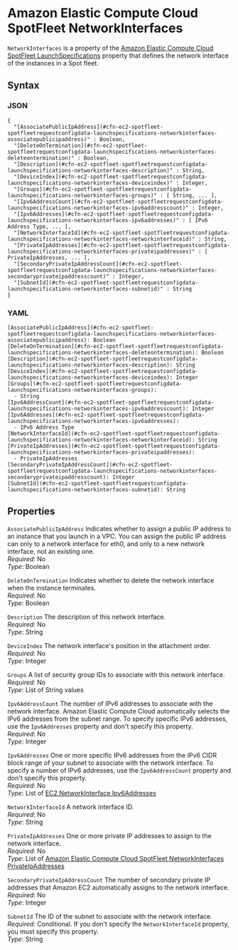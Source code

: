 # Amazon Elastic Compute Cloud SpotFleet NetworkInterfaces<a name="aws-properties-ec2-spotfleet-spotfleetrequestconfigdata-launchspecifications-networkinterfaces"></a>

`NetworkInterfaces` is a property of the [Amazon Elastic Compute Cloud SpotFleet LaunchSpecifications](aws-properties-ec2-spotfleet-spotfleetrequestconfigdata-launchspecifications.md) property that defines the network interface of the instances in a Spot fleet\.

## Syntax<a name="w4ab1c21c14d880b5"></a>

### JSON<a name="aws-properties-ec2-spotfleet-spotfleetrequestconfigdata-launchspecifications-networkinterfaces-syntax.json"></a>

```
{
  "[AssociatePublicIpAddress](#cfn-ec2-spotfleet-spotfleetrequestconfigdata-launchspecifications-networkinterfaces-associatepublicipaddress)" : Boolean,
  "[DeleteOnTermination](#cfn-ec2-spotfleet-spotfleetrequestconfigdata-launchspecifications-networkinterfaces-deleteontermination)" : Boolean,
  "[Description](#cfn-ec2-spotfleet-spotfleetrequestconfigdata-launchspecifications-networkinterfaces-description)" : String,
  "[DeviceIndex](#cfn-ec2-spotfleet-spotfleetrequestconfigdata-launchspecifications-networkinterfaces-deviceindex)" : Integer,
  "[Groups](#cfn-ec2-spotfleet-spotfleetrequestconfigdata-launchspecifications-networkinterfaces-groups)" : [ String, ... ],
  "[Ipv6AddressCount](#cfn-ec2-spotfleet-spotfleetrequestconfigdata-launchspecifications-networkinterfaces-ipv6addresscount)" : Integer,
  "[Ipv6Addresses](#cfn-ec2-spotfleet-spotfleetrequestconfigdata-launchspecifications-networkinterfaces-ipv6addresses)" : [ IPv6 Address Type, ... ],
  "[NetworkInterfaceId](#cfn-ec2-spotfleet-spotfleetrequestconfigdata-launchspecifications-networkinterfaces-networkinterfaceid)" : String,
  "[PrivateIpAddresses](#cfn-ec2-spotfleet-spotfleetrequestconfigdata-launchspecifications-networkinterfaces-privateipaddresses)" : [ PrivateIpAddresses, ... ],
  "[SecondaryPrivateIpAddressCount](#cfn-ec2-spotfleet-spotfleetrequestconfigdata-launchspecifications-networkinterfaces-secondaryprivateipaddresscount)" : Integer,
  "[SubnetId](#cfn-ec2-spotfleet-spotfleetrequestconfigdata-launchspecifications-networkinterfaces-subnetid)" : String
}
```

### YAML<a name="aws-properties-ec2-spotfleet-spotfleetrequestconfigdata-launchspecifications-networkinterfaces-syntax.yaml"></a>

```
[AssociatePublicIpAddress](#cfn-ec2-spotfleet-spotfleetrequestconfigdata-launchspecifications-networkinterfaces-associatepublicipaddress): Boolean
[DeleteOnTermination](#cfn-ec2-spotfleet-spotfleetrequestconfigdata-launchspecifications-networkinterfaces-deleteontermination): Boolean
[Description](#cfn-ec2-spotfleet-spotfleetrequestconfigdata-launchspecifications-networkinterfaces-description): String
[DeviceIndex](#cfn-ec2-spotfleet-spotfleetrequestconfigdata-launchspecifications-networkinterfaces-deviceindex): Integer
[Groups](#cfn-ec2-spotfleet-spotfleetrequestconfigdata-launchspecifications-networkinterfaces-groups):
  - String
[Ipv6AddressCount](#cfn-ec2-spotfleet-spotfleetrequestconfigdata-launchspecifications-networkinterfaces-ipv6addresscount): Integer
[Ipv6Addresses](#cfn-ec2-spotfleet-spotfleetrequestconfigdata-launchspecifications-networkinterfaces-ipv6addresses):
  - IPv6 Address Type
[NetworkInterfaceId](#cfn-ec2-spotfleet-spotfleetrequestconfigdata-launchspecifications-networkinterfaces-networkinterfaceid): String
[PrivateIpAddresses](#cfn-ec2-spotfleet-spotfleetrequestconfigdata-launchspecifications-networkinterfaces-privateipaddresses):
  - PrivateIpAddresses
[SecondaryPrivateIpAddressCount](#cfn-ec2-spotfleet-spotfleetrequestconfigdata-launchspecifications-networkinterfaces-secondaryprivateipaddresscount): Integer
[SubnetId](#cfn-ec2-spotfleet-spotfleetrequestconfigdata-launchspecifications-networkinterfaces-subnetid): String
```

## Properties<a name="w4ab1c21c14d880b7"></a>

`AssociatePublicIpAddress`  <a name="cfn-ec2-spotfleet-spotfleetrequestconfigdata-launchspecifications-networkinterfaces-associatepublicipaddress"></a>
Indicates whether to assign a public IP address to an instance that you launch in a VPC\. You can assign the public IP address can only to a network interface for eth0, and only to a new network interface, not an existing one\.  
*Required*: No  
*Type*: Boolean

`DeleteOnTermination`  <a name="cfn-ec2-spotfleet-spotfleetrequestconfigdata-launchspecifications-networkinterfaces-deleteontermination"></a>
Indicates whether to delete the network interface when the instance terminates\.  
*Required*: No  
*Type*: Boolean

`Description`  <a name="cfn-ec2-spotfleet-spotfleetrequestconfigdata-launchspecifications-networkinterfaces-description"></a>
The description of this network interface\.  
*Required*: No  
*Type*: String

`DeviceIndex`  <a name="cfn-ec2-spotfleet-spotfleetrequestconfigdata-launchspecifications-networkinterfaces-deviceindex"></a>
The network interface's position in the attachment order\.  
*Required*: No  
*Type*: Integer

`Groups`  <a name="cfn-ec2-spotfleet-spotfleetrequestconfigdata-launchspecifications-networkinterfaces-groups"></a>
A list of security group IDs to associate with this network interface\.  
*Required*: No  
*Type*: List of String values

`Ipv6AddressCount`  <a name="cfn-ec2-spotfleet-spotfleetrequestconfigdata-launchspecifications-networkinterfaces-ipv6addresscount"></a>
The number of IPv6 addresses to associate with the network interface\. Amazon Elastic Compute Cloud automatically selects the IPv6 addresses from the subnet range\. To specify specific IPv6 addresses, use the `Ipv6Addresses` property and don't specify this property\.  
*Required*: No  
*Type*: Integer

`Ipv6Addresses`  <a name="cfn-ec2-spotfleet-spotfleetrequestconfigdata-launchspecifications-networkinterfaces-ipv6addresses"></a>
One or more specific IPv6 addresses from the IPv6 CIDR block range of your subnet to associate with the network interface\. To specify a number of IPv6 addresses, use the `Ipv6AddressCount` property and don't specify this property\.  
*Required*: No  
*Type*: List of [EC2 NetworkInterface Ipv6Addresses](aws-properties-ec2-networkinterface-ipv6addresses.md)

`NetworkInterfaceId`  <a name="cfn-ec2-spotfleet-spotfleetrequestconfigdata-launchspecifications-networkinterfaces-networkinterfaceid"></a>
A network interface ID\.  
*Required*: No  
*Type*: String

`PrivateIpAddresses`  <a name="cfn-ec2-spotfleet-spotfleetrequestconfigdata-launchspecifications-networkinterfaces-privateipaddresses"></a>
One or more private IP addresses to assign to the network interface\.  
*Required*: No  
*Type*: List of [Amazon Elastic Compute Cloud SpotFleet NetworkInterfaces PrivateIpAddresses](aws-properties-ec2-spotfleet-spotfleetrequestconfigdata-launchspecifications-networkinterfaces-privateipaddresses.md)

`SecondaryPrivateIpAddressCount`  <a name="cfn-ec2-spotfleet-spotfleetrequestconfigdata-launchspecifications-networkinterfaces-secondaryprivateipaddresscount"></a>
The number of secondary private IP addresses that Amazon EC2 automatically assigns to the network interface\.  
*Required*: No  
*Type*: Integer

`SubnetId`  <a name="cfn-ec2-spotfleet-spotfleetrequestconfigdata-launchspecifications-networkinterfaces-subnetid"></a>
The ID of the subnet to associate with the network interface\.  
*Required*: Conditional\. If you don't specify the `NetworkInterfaceId` property, you must specify this property\.  
*Type*: String